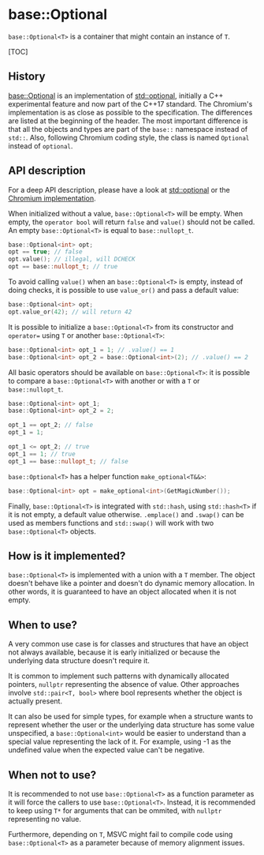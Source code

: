 # base::Optional

`base::Optional<T>` is a container that might contain an instance of `T`.

[TOC]

## History

[base::Optional<T>](https://code.google.com/p/chromium/codesearch#chromium/src/base/optional.h)
is an implementation of [std::optional<T>](http://en.cppreference.com/w/cpp/utility/optional),
initially a C++ experimental feature and now part of the C++17 standard. The
Chromium's implementation is as close as possible to the specification. The
differences are listed at the beginning of the header. The most important
difference is that all the objects and types are part of the `base::` namespace
instead of `std::`. Also, following Chromium coding style, the class is named
`Optional` instead of `optional`.

## API description

For a deep API description, please have a look at [std::optional<T>](http://en.cppreference.com/w/cpp/utility/optional)
or the [Chromium implementation](https://code.google.com/p/chromium/codesearch#chromium/src/base/optional.h).

When initialized without a value, `base::Optional<T>` will be empty. When empty,
the `operator bool` will return `false` and `value()` should not be called. An
empty `base::Optional<T>` is equal to `base::nullopt_t`.

```C++
base::Optional<int> opt;
opt == true; // false
opt.value(); // illegal, will DCHECK
opt == base::nullopt_t; // true
```

To avoid calling `value()` when an `base::Optional<T>` is empty, instead of
doing checks, it is possible to use `value_or()` and pass a default value:

```C++
base::Optional<int> opt;
opt.value_or(42); // will return 42
```

It is possible to initialize a `base::Optional<T>` from its constructor and
`operator=` using `T` or another `base::Optional<T>`:

```C++
base::Optional<int> opt_1 = 1; // .value() == 1
base::Optional<int> opt_2 = base::Optional<int>(2); // .value() == 2
```

All basic operators should be available on `base::Optional<T>`: it is possible
to compare a `base::Optional<T>` with another or with a `T` or
`base::nullopt_t`.

```C++
base::Optional<int> opt_1;
base::Optional<int> opt_2 = 2;

opt_1 == opt_2; // false
opt_1 = 1;

opt_1 <= opt_2; // true
opt_1 == 1; // true
opt_1 == base::nullopt_t; // false
```

`base::Optional<T>` has a helper function `make_optional<T&&>`:

```C++
base::Optional<int> opt = make_optional<int>(GetMagicNumber());
```

Finally, `base::Optional<T>` is integrated with `std::hash`, using
`std::hash<T>` if it is not empty, a default value otherwise. `.emplace()` and
`.swap()` can be used as members functions and `std::swap()` will work with two
`base::Optional<T>` objects.

## How is it implemented?

`base::Optional<T>` is implemented with a union with a `T` member. The object
doesn't behave like a pointer and doesn't do dynamic memory allocation. In
other words, it is guaranteed to have an object allocated when it is not empty.

## When to use?

A very common use case is for classes and structures that have an object not
always available, because it is early initialized or because the underlying data
structure doesn't require it.

It is common to implement such patterns with dynamically allocated pointers,
`nullptr` representing the absence of value. Other approaches involve
`std::pair<T, bool>` where bool represents whether the object is actually
present.

It can also be used for simple types, for example when a structure wants to
represent whether the user or the underlying data structure has some value
unspecified, a `base::Optional<int>` would be easier to understand than a
special value representing the lack of it. For example, using -1 as the
undefined value when the expected value can't be negative.

## When not to use?

It is recommended to not use `base::Optional<T>` as a function parameter as it
will force the callers to use `base::Optional<T>`. Instead, it is recommended to
keep using `T*` for arguments that can be ommited, with `nullptr` representing
no value.

Furthermore, depending on `T`, MSVC might fail to compile code using
`base::Optional<T>` as a parameter because of memory alignment issues.
